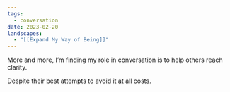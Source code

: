 ```yaml
---
tags:
  - conversation
date: 2023-02-20
landscapes:
  - "[[Expand My Way of Being]]"
---
```

More and more, I’m finding my role in conversation is to help others reach clarity.

Despite their best attempts to avoid it at all costs.